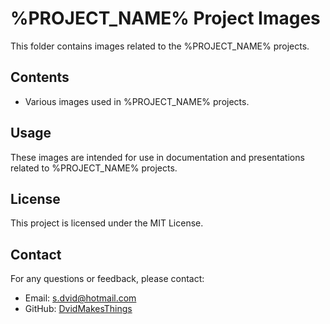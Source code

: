# %PROJECT_NAME% Project Images

This folder contains images related to the %PROJECT_NAME% projects.

## Contents

- Various images used in %PROJECT_NAME% projects.

## Usage

These images are intended for use in documentation and presentations related to %PROJECT_NAME% projects.

## License
This project is licensed under the MIT License.

## Contact
For any questions or feedback, please contact:
- Email: [s.dvid@hotmail.com](mailto:s.dvid@hotmail.com)
- GitHub: [DvidMakesThings](https://github.com/DvidMakesThings)